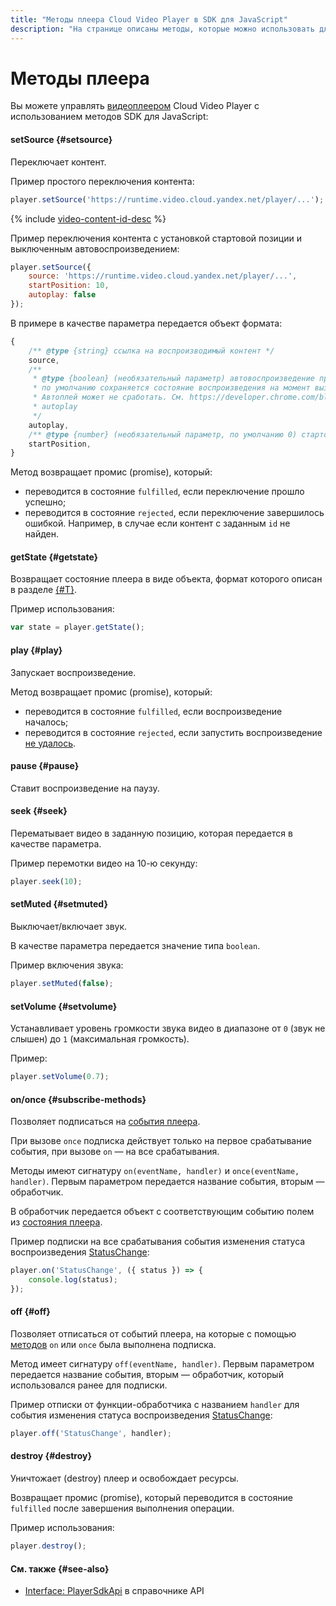 ```yaml
---
title: "Методы плеера Cloud Video Player в SDK для JavaScript"
description: "На странице описаны методы, которые можно использовать для управления видеоплеером Cloud Video Player в SDK для JavaScript."
---
```


# Методы плеера

Вы можете управлять [видеоплеером](../../concepts/player.md) Cloud Video Player с использованием методов SDK для JavaScript:

#### setSource {#setsource}

Переключает контент.

Пример простого переключения контента:

```javascript
player.setSource('https://runtime.video.cloud.yandex.net/player/...');
```

{% include [video-content-id-desc](../../../_includes/video/video-content-id-desc.md) %}

Пример переключения контента с установкой стартовой позиции и выключенным автовоспроизведением:

```javascript
player.setSource({
    source: 'https://runtime.video.cloud.yandex.net/player/...',
    startPosition: 10,
    autoplay: false
});
```

В примере в качестве параметра передается объект формата:

```javascript
{
    /** @type {string} ссылка на воспроизводимый контент */
    source,
    /**
     * @type {boolean} (необязательный параметр) автовоспроизведение при переключении на контент.
     * по умолчанию сохраняется состояние воспроизведения на момент вызова метода.
     * Автоплей может не сработать. См. https://developer.chrome.com/blog/autoplay/
     * autoplay
     */
    autoplay,
    /** @type {number} (необязательный параметр, по умолчанию 0) стартовая позиция в секундах */
    startPosition,
}
```

Метод возвращает промис (promise), который:

* переводится в состояние `fulfilled`, если переключение прошло успешно;
* переводится в состояние `rejected`, если переключение завершилось ошибкой. Например, в случае если контент с заданным `id` не найден.

#### getState {#getstate}

Возвращает состояние плеера в виде объекта, формат которого описан в разделе [{#T}](./player-state.md).

Пример использования:

```javascript
var state = player.getState();
```

#### play {#play}

Запускает воспроизведение.

Метод возвращает промис (promise), который:

* переводится в состояние `fulfilled`, если воспроизведение началось;
* переводится в состояние `rejected`, если запустить воспроизведение [не удалось](https://developer.chrome.com/blog/autoplay).

#### pause {#pause}

Ставит воспроизведение на паузу.

#### seek {#seek}

Перематывает видео в заданную позицию, которая передается в качестве параметра.

Пример перемотки видео на 10-ю секунду:

```javascript
player.seek(10);
```

#### setMuted {#setmuted}

Выключает/включает звук.

В качестве параметра передается значение типа `boolean`.

Пример включения звука:

```javascript
player.setMuted(false);
```

#### setVolume {#setvolume}

Устанавливает уровень громкости звука видео в диапазоне от `0` (звук не слышен) до `1` (максимальная громкость).

Пример:

```javascript
player.setVolume(0.7);
```

#### on/once {#subscribe-methods}

Позволяет подписаться на [события плеера](./player-events.md).

При вызове `once` подписка действует только на первое срабатывание события, при вызове `on` — на все срабатывания.

Методы имеют сигнатуру `on(eventName, handler)` и `once(eventName, handler)`. Первым параметром передается название события, вторым — обработчик.

В обработчик передается объект с соответствующим событию полем из [состояния плеера](./player-state.md).

Пример подписки на все срабатывания события изменения статуса воспроизведения [StatusChange](./player-state.md#StatusChange):

```javascript
player.on('StatusChange', ({ status }) => {
    console.log(status);
});
```

#### off {#off}

Позволяет отписаться от событий плеера, на которые с помощью [методов](./player-events.md#subscribe-methods) `on` или `once` была выполнена подписка.

Метод имеет сигнатуру `off(eventName, handler)`. Первым параметром передается название события, вторым — обработчик, который использовался ранее для подписки.

Пример отписки от функции-обработчика с названием `handler` для события изменения статуса воспроизведения [StatusChange](./player-events.md#StatusChange):

```javascript
player.off('StatusChange', handler);
```

#### destroy {#destroy}

Уничтожает (destroy) плеер и освобождает ресурсы.

Возвращает промис (promise), который переводится в состояние `fulfilled` после завершения выполнения операции.

Пример использования:
```javascript
player.destroy();
```

#### См. также {#see-also}

* [Interface: PlayerSdkApi](../../api-ref/javascript/interfaces/PlayerSdkApi.md) в справочнике API